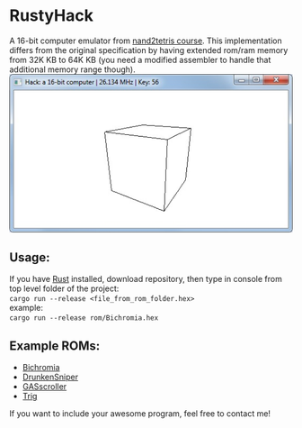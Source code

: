 # RustyHack
A 16-bit computer emulator from [nand2tetris course](https://www.nand2tetris.org/). This implementation differs from the original specification by having extended rom/ram memory from 32K KB to 64K KB (you need a modified assembler to handle that additional memory range though).
![Alt text](screenshot.jpg?raw=true)
## Usage: 
If you have [Rust](https://www.rust-lang.org/learn/get-started) installed, download repository, then type in console from top level folder of the project:  
`cargo run --release <file_from_rom_folder.hex>`  
example:  
`cargo run --release rom/Bichromia.hex`

## Example ROMs:
- [Bichromia](https://github.com/Acedio/nand2tetris/tree/master/09/Bichromia)
- [DrunkenSniper](https://github.com/leimao/Drunken_Sniper)
- [GASscroller](https://github.com/gav-/Nand2Tetris-Games_and_Demos)
- [Trig](http://nand2tetris-questions-and-answers-forum.32033.n3.nabble.com/Trigonometry-td4026900.html)
 
 If you want to include your awesome program, feel free to contact me!
